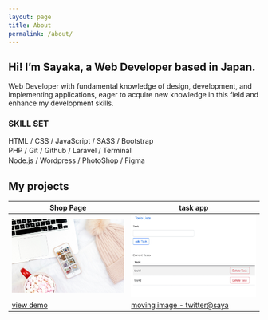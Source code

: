 ```yaml
---
layout: page
title: About
permalink: /about/
---
```


## Hi! I’m Sayaka, a Web Developer based in Japan.

Web Developer with fundamental knowledge of design, development, and implementing applications, eager to acquire new knowledge in this field and enhance my development skills.

### SKILL SET

HTML / CSS / JavaScript / SASS / Bootstrap   
PHP / Git / Github / Laravel / Terminal　   
Node.js / Wordpress / PhotoShop / Figma　　   


## My projects

|  Shop Page  |  task app  |
| ---- | ---- |
|  <img src="/image/portfolio1.jpg" width="430px">   |  <img src="image/portfolio2.png" width="430px">   |
|  [view demo](https://dm1.caramelcustard.net/)  |  [moving image - twitter@saya](https://twitter.com/fujisawa_sayaka/status/1410798040206643210)  |



